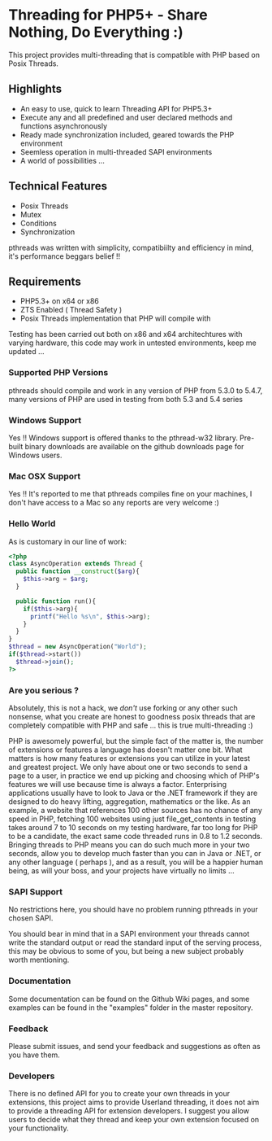 # Threading for PHP5+ - Share Nothing, Do Everything :)

This project provides multi-threading that is compatible with PHP based on Posix Threads.

## Highlights

* An easy to use, quick to learn Threading API for PHP5.3+
* Execute any and all predefined and user declared methods and functions asynchronously
* Ready made synchronization included, geared towards the PHP environment
* Seemless operation in multi-threaded SAPI environments
* A world of possibilities ...

## Technical Features

* Posix Threads
* Mutex
* Conditions
* Synchronization

pthreads was written with simplicity, compatibiilty and efficiency in mind, it's performance beggars belief !!

## Requirements

* PHP5.3+ on x64 or x86
* ZTS Enabled ( Thread Safety )
* Posix Threads implementation that PHP will compile with

Testing has been carried out both on x86 and x64 architechtures with varying hardware, this code may work in untested environments, keep me updated ...

### Supported PHP Versions

pthreads should compile and work in any version of PHP from 5.3.0 to 5.4.7, many versions of PHP are used in testing from both 5.3 and 5.4 series

### Windows Support

Yes !! Windows support is offered thanks to the pthread-w32 library. Pre-built binary downloads are available on the github downloads page for Windows users.

### Mac OSX Support

Yes !! It's reported to me that pthreads compiles fine on your machines, I don't have access to a Mac so any reports are very welcome :)

### Hello World

As is customary in our line of work:

```php
<?php
class AsyncOperation extends Thread {
  public function __construct($arg){
    $this->arg = $arg;
  }

  public function run(){
    if($this->arg){
      printf("Hello %s\n", $this->arg);
    }
  }
}
$thread = new AsyncOperation("World");
if($thread->start())
  $thread->join();
?>
```

### Are you serious ?

Absolutely, this is not a hack, we _don't_ use forking or any other such nonsense, what you create are honest to goodness posix threads that are completely compatible with PHP and safe ... this is true multi-threading :)

PHP is awesomely powerful, but the simple fact of the matter is, the number of extensions or features a language has doesn't matter one bit. What matters is how many features or extensions you can utilize in your latest and greatest project.
We only have about one or two seconds to send a page to a user, in practice we end up picking and choosing which of PHP's features we will use because time is always a factor. Enterprising applications usually have to look to Java or the .NET
framework if they are designed to do heavy lifting, aggregation, mathematics or the like. As an example, a website that references 100 other sources has no chance of any speed in PHP, fetching 100 websites using just file_get_contents
in testing takes around 7 to 10 seconds on my testing hardware, far too long for PHP to be a candidate, the exact same code threaded runs in 0.8 to 1.2 seconds. Bringing threads to PHP means you can do such much more in your two seconds, allow you to develop much faster than
you can in Java or .NET, or any other language ( perhaps ), and as a result, you will be a happier human being, as will your boss, and your projects have virtually no limits ...

### SAPI Support

No restrictions here, you should have no problem running pthreads in your chosen SAPI.

You should bear in mind that in a SAPI environment your threads cannot write the standard output or read the standard input of the serving process, this may be obvious to some of you, but being a new subject probably worth mentioning.

### Documentation

Some documentation can be found on the Github Wiki pages, and some examples can be found in the "examples" folder in the master repository.

### Feedback

Please submit issues, and send your feedback and suggestions as often as you have them.

### Developers

There is no defined API for you to create your own threads in your extensions, this project aims to provide Userland threading, it does not aim to provide a threading API for extension developers. I suggest you allow users to decide what they thread and keep your own extension focused on your functionality.
